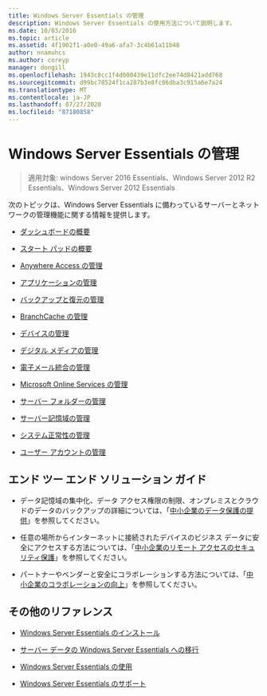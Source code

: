 ```yaml
---
title: Windows Server Essentials の管理
description: Windows Server Essentials の使用方法について説明します。
ms.date: 10/03/2016
ms.topic: article
ms.assetid: 4f1902f1-a0e0-49a6-afa7-3c4b61a11b48
author: nnamuhcs
ms.author: coreyp
manager: dongill
ms.openlocfilehash: 1943c8cc1f4d000439e11dfc2ee74d8421add768
ms.sourcegitcommit: d99bc78524f1ca287b3e8fc06dba3c915a6e7a24
ms.translationtype: MT
ms.contentlocale: ja-JP
ms.lasthandoff: 07/27/2020
ms.locfileid: "87180858"
---
```

# <a name="manage-windows-server-essentials"></a>Windows Server Essentials の管理

>適用対象: windows Server 2016 Essentials、Windows Server 2012 R2 Essentials、Windows Server 2012 Essentials

次のトピックは、Windows Server Essentials に備わっているサーバーとネットワークの管理機能に関する情報を提供します。

-   [ダッシュボードの概要](Overview-of-the-Dashboard-in-Windows-Server-Essentials.md)

-   [スタート パッドの概要](Overview-of-the-Launchpad-in-Windows-Server-Essentials.md)

-   [Anywhere Access の管理](Manage-Anywhere-Access-in-Windows-Server-Essentials.md)

-   [アプリケーションの管理](Manage-Applications-in-Windows-Server-Essentials.md)

-   [バックアップと復元の管理](Manage-Backup-and-Restore-in-Windows-Server-Essentials.md)

-   [BranchCache の管理](Manage-BranchCache-in-Windows-Server-Essentials.md)

-   [デバイスの管理](Manage-Devices-in-Windows-Server-Essentials.md)

-   [デジタル メディアの管理](Manage-Digital-Media-in-Windows-Server-Essentials.md)

-   [電子メール統合の管理](Manage-Email-Service-Integration-in-Windows-Server-Essentials.md)

-   [Microsoft Online Services の管理](Manage-Microsoft-Online-Services-in-Windows-Server-Essentials.md)

-   [サーバー フォルダーの管理](Manage-Server-Folders-in-Windows-Server-Essentials.md)

-   [サーバー記憶域の管理](Manage-Server-Storage-in-Windows-Server-Essentials.md)

-   [システム正常性の管理](Manage-System-Health-in-Windows-Server-Essentials.md)

-   [ユーザー アカウントの管理](Manage-User-Accounts-in-Windows-Server-Essentials.md)

## <a name="end-to-end-solution-guides"></a>エンド ツー エンド ソリューション ガイド

-    データ記憶域の集中化、データ アクセス権限の制限、オンプレミスとクラウドのデータのバックアップの詳細については、「[中小企業のデータ保護の提供](https://technet.microsoft.com/library/dn582043.aspx)」を参照してください。

-    任意の場所からインターネットに接続されたデバイスのビジネス データに安全にアクセスする方法については、「[中小企業のリモート アクセスのセキュリティ保護](https://technet.microsoft.com/library/dn629457.aspx)」を参照してください。

-    パートナーやベンダーと安全にコラボレーションする方法については、「[中小企業のコラボレーションの向上](https://technet.microsoft.com/library/dn747893.aspx)」を参照してください。

## <a name="additional-references"></a>その他のリファレンス

-   [Windows Server Essentials のインストール](../install/Install-Windows-Server-Essentials.md)

-   [サーバー データの Windows Server Essentials への移行](../migrate/Migrate-Server-Data-to-Windows-Server-Essentials.md)

-   [Windows Server Essentials の使用](../use/Use-Windows-Server-Essentials.md)

-   [Windows Server Essentials のサポート](../support/Support-Windows-Server-Essentials.md)
